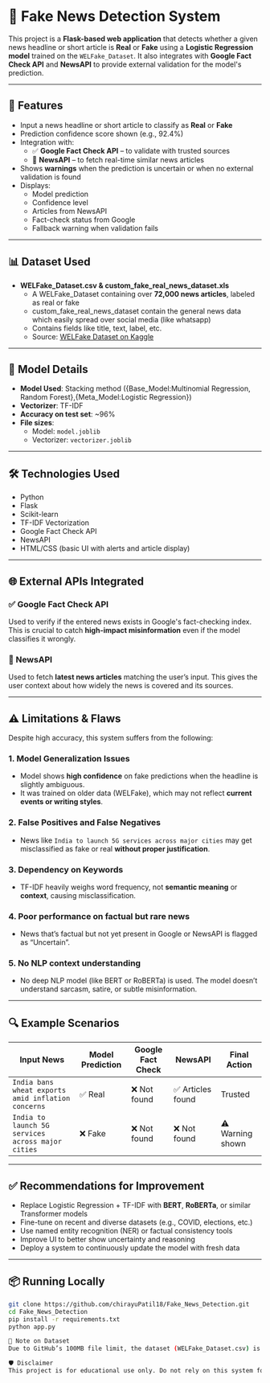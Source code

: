 # 📰 Fake News Detection System

This project is a **Flask-based web application** that detects whether a given news headline or short article is **Real** or **Fake** using a **Logistic Regression model** trained on the `WELFake_Dataset`. It also integrates with **Google Fact Check API** and **NewsAPI** to provide external validation for the model's prediction.

---

## 🚀 Features

- Input a news headline or short article to classify as **Real** or **Fake**
- Prediction confidence score shown (e.g., 92.4%)
- Integration with:
  - ✅ **Google Fact Check API** – to validate with trusted sources
  - 📰 **NewsAPI** – to fetch real-time similar news articles
- Shows **warnings** when the prediction is uncertain or when no external validation is found
- Displays:
  - Model prediction
  - Confidence level
  - Articles from NewsAPI
  - Fact-check status from Google
  - Fallback warning when validation fails

---

## 📊 Dataset Used

- **WELFake_Dataset.csv & custom_fake_real_news_dataset.xls**
  - A WELFake_Dataset containing over **72,000 news articles**, labeled as real or fake
  - custom_fake_real_news_dataset contain the general news data which easily spread over social media (like whatsapp)
  - Contains fields like title, text, label, etc.
  - Source: [WELFake Dataset on Kaggle](https://www.kaggle.com/datasets/sootersaalu/real-and-fake-fake-news-dataset)

---

## 🧠 Model Details

- **Model Used**: Stacking method ({Base_Model:Multinomial Regression, Random Forest},{Meta_Model:Logistic Regression})
- **Vectorizer**: TF-IDF
- **Accuracy on test set**: ~96%
- **File sizes**:
  - Model: `model.joblib`
  - Vectorizer: `vectorizer.joblib`

---

## 🛠 Technologies Used

- Python
- Flask
- Scikit-learn
- TF-IDF Vectorization
- Google Fact Check API
- NewsAPI
- HTML/CSS (basic UI with alerts and article display)

---

## 🌐 External APIs Integrated

### ✅ Google Fact Check API

Used to verify if the entered news exists in Google's fact-checking index. This is crucial to catch **high-impact misinformation** even if the model classifies it wrongly.

### 📰 NewsAPI

Used to fetch **latest news articles** matching the user’s input. This gives the user context about how widely the news is covered and its sources.

---

## ⚠️ Limitations & Flaws

Despite high accuracy, this system suffers from the following:

### 1. **Model Generalization Issues**
- Model shows **high confidence** on fake predictions when the headline is slightly ambiguous.
- It was trained on older data (WELFake), which may not reflect **current events or writing styles**.

### 2. **False Positives and False Negatives**
- News like `India to launch 5G services across major cities` may get misclassified as fake or real **without proper justification**.

### 3. **Dependency on Keywords**
- TF-IDF heavily weighs word frequency, not **semantic meaning** or **context**, causing misclassification.

### 4. **Poor performance on factual but rare news**
- News that’s factual but not yet present in Google or NewsAPI is flagged as “Uncertain”.

### 5. **No NLP context understanding**
- No deep NLP model (like BERT or RoBERTa) is used. The model doesn’t understand sarcasm, satire, or subtle misinformation.

---

## 🔍 Example Scenarios

| Input News | Model Prediction | Google Fact Check | NewsAPI | Final Action |
|------------|------------------|-------------------|---------|--------------|
| `India bans wheat exports amid inflation concerns` | ✅ Real | ❌ Not found | ✅ Articles found | Trusted |
| `India to launch 5G services across major cities` | ❌ Fake | ❌ Not found | ❌ Not found | ⚠️ Warning shown |

---

## ✅ Recommendations for Improvement

- Replace Logistic Regression + TF-IDF with **BERT**, **RoBERTa**, or similar Transformer models
- Fine-tune on recent and diverse datasets (e.g., COVID, elections, etc.)
- Use named entity recognition (NER) or factual consistency tools
- Improve UI to better show uncertainty and reasoning
- Deploy a system to continuously update the model with fresh data

---

## 📦 Running Locally

```bash
git clone https://github.com/chirayuPatil18/Fake_News_Detection.git
cd Fake_News_Detection
pip install -r requirements.txt
python app.py

📁 Note on Dataset
Due to GitHub’s 100MB file limit, the dataset (WELFake_Dataset.csv) is excluded from this repository. You can download it manually from Kaggle and place it in the root folder.

🛡 Disclaimer
This project is for educational use only. Do not rely on this system for real-world fact-checking without further verification from trusted sources.